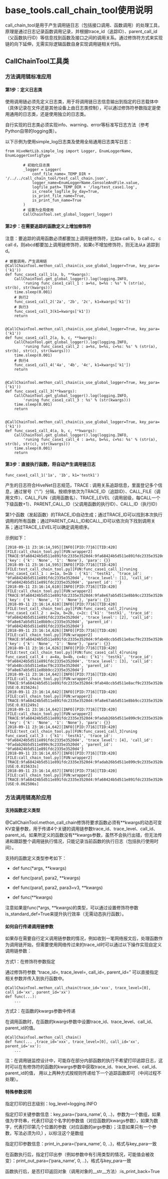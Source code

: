 # base_tools.call_chain_tool使用说明

call_chain_tool是用于产生调用链日志（包括接口调用、函数调用）的处理工具，原理是通过日志记录函数调用记录，并根据trace_id（追踪ID）、parent_call_id（父函数执行ID）等信息找到函数及接口之间的调用关系。通过修饰符方式来实现链的向下延伸，无需实际逻辑函数自身实现调用链相关代码。



## CallChainTool工具类

### 方法调用链标准应用

#### 第1步：定义日志类

使用调用链必须先定义日志类，用于将调用链日志信息输出到指定的日志载体中（具体记录在文件还是其他设备上由日志类控制），可以通过修饰符参数指定是使用通用的日志类，还是使用独立的日志类。

自行实现的日志类必须实现info、warning、error等标准写日志方法（参考Python自带的logging类）。

以下示例为使用simple_log日志类及使用全局通用日志类写日志：

```
from HiveNetLib.simple_log import Logger, EnumLoggerName, EnumLoggerConfigType

        # 初始化日志类
        _logger = Logger(
            conf_file_name=_TEMP_DIR + '/../../call_chain_tool/test_call_chain.json',
            logger_name=EnumLoggerName.ConsoleAndFile.value,
            logfile_path=_TEMP_DIR + '/log/test_case1.log',
            is_create_logfile_by_day=True,
            is_print_file_name=True,
            is_print_fun_name=True
        )
        # 设置为全局使用
        CallChainTool.set_global_logger(_logger)
```



#### 第2步：在需要追踪的函数定义上增加修饰符

注意：要追踪的调用函数必须都要加上调用链修饰符，比如a call b，b call c， c call d，则abcd都要加上调用链修饰符，如果c不增加修饰符，则无法从a 追踪到 d。

```
# 嵌套调用，产生调用链
@CallChainTool.methon_call_chain(is_use_global_logger=True, key_para=('k1'))
def func_case1_call_1(a, b, **kwargs):
    CallChainTool.get_global_logger().log(logging.INFO,
        'runing func_case1_call_1 : a=%s, b=%s : %s' % (str(a), str(b), str(kwargs)))
    time.sleep(0.001)
    # 执行2
    func_case1_call_2('2a', '2b', '2c', k1=kwargs['k1'])
    # 执行3
    func_case1_call_3(k1=kwargs['k1'])
    return


@CallChainTool.methon_call_chain(is_use_global_logger=True, key_para=('k1'))
def func_case1_call_2(a, b, c, **kwargs):
    CallChainTool.get_global_logger().log(logging.INFO,
        'runing func_case1_call_2 : a=%s, b=%s, c=%s: %s' % (str(a), str(b), str(c), str(kwargs)))
    time.sleep(0.001)
    # 执行4
    func_case1_call_4('4a', '4b', '4c', k1=kwargs['k1'])
    return


@CallChainTool.methon_call_chain(is_use_global_logger=True, key_para=('k1'))
def func_case1_call_3(**kwargs):
    CallChainTool.get_global_logger().log(logging.INFO,
        'runing func_case1_call_3 : %s' % (str(kwargs)))
    time.sleep(0.001)
    return


@CallChainTool.methon_call_chain(is_use_global_logger=True, key_para=('k1'))
def func_case1_call_4(a, b, c, **kwargs):
    CallChainTool.get_global_logger().log(logging.INFO,
        'runing func_case1_call_4 : a=%s, b=%s, c=%s: %s' % (str(a), str(b), str(c), str(kwargs)))
    time.sleep(0.001)
    return
```



#### 第3步：直接执行函数，将自动产生调用链日志

```
func_case1_call_1('1a', '1b', k1='testk1')
```

产生的日志符合HiveNet日志规范，TRACE : 调用关系追踪信息，里面登记多个信息，通过冒号（“:”）分隔，按顺序依次为TRACE_ID（追踪ID）、CALL_FILE（调用文件）、CALL_FUN（调用函数名）、TRACE_LEVEL（调用层级，每CALL一个下级函数+1）、PARENT_CALL_ID（父调用函数的执行ID）、CALL_ID（执行ID）

第1个函数（发起函数）的TRACE_ID自动生成；通过TRACE_ID可以找到本次执行调用的所有函数；通过PARENT_CALL_ID和CALL_ID可以依次向下找到调用关系；通过TRACE_LEVEL可以确定调用顺序。

示例如下：

```
[2018-09-11 23:16:14,595][INFO][PID:7716][TID:420][FILE:call_chain_tool.py][FUN:wrapper2][TRACE:9fa68424b5d511e891fdc2335e3520d4:9fa68424b5d511e891fdc2335e3520d4::1:call_chain_tool.py:func_case1_call_1]{'key': {'k': 'None', '1': 'None'}, 'para': {}}
[2018-09-11 23:16:14,595][INFO][PID:7716][TID:420][FILE:test_call_chain_tool.py][FUN:func_case1_call_1]runing func_case1_call_1 : a=1a, b=1b : {'k1': 'testk1', 'trace_id': '9fa68424b5d511e891fdc2335e3520d4', 'trace_level': [1], 'call_id': '9fa68424b5d511e891fdc2335e3520d4', 'parent_id': ''}
[2018-09-11 23:16:14,610][INFO][PID:7716][TID:420][FILE:call_chain_tool.py][FUN:wrapper2][TRACE:9fa68424b5d511e891fdc2335e3520d4:9fa8e67ab5d511e8bb9cc2335e3520d4:9fa68424b5d511e891fdc2335e3520d4:2:call_chain_tool.py:func_case1_call_2]{'key': {'k': 'None', '1': 'None'}, 'para': {}}
[2018-09-11 23:16:14,610][INFO][PID:7716][TID:420][FILE:test_call_chain_tool.py][FUN:func_case1_call_2]runing func_case1_call_2 : a=2a, b=2b, c=2c: {'k1': 'testk1', 'trace_id': '9fa68424b5d511e891fdc2335e3520d4', 'trace_level': [2], 'call_id': '9fa8e67ab5d511e8bb9cc2335e3520d4', 'parent_id': '9fa68424b5d511e891fdc2335e3520d4'}
[2018-09-11 23:16:14,626][INFO][PID:7716][TID:420][FILE:call_chain_tool.py][FUN:wrapper2][TRACE:9fa68424b5d511e891fdc2335e3520d4:9fab48ccb5d511e8acf9c2335e3520d4:9fa8e67ab5d511e8bb9cc2335e3520d4:3:call_chain_tool.py:func_case1_call_4]{'key': {'k': 'None', '1': 'None'}, 'para': {}}
[2018-09-11 23:16:14,626][INFO][PID:7716][TID:420][FILE:test_call_chain_tool.py][FUN:func_case1_call_4]runing func_case1_call_4 : a=4a, b=4b, c=4c: {'k1': 'testk1', 'trace_id': '9fa68424b5d511e891fdc2335e3520d4', 'trace_level': [3], 'call_id': '9fab48ccb5d511e8acf9c2335e3520d4', 'parent_id': '9fa8e67ab5d511e8bb9cc2335e3520d4'}
[2018-09-11 23:16:14,642][INFO][PID:7716][TID:420][FILE:call_chain_tool.py][FUN:wrapper2][TRACE:9fa68424b5d511e891fdc2335e3520d4:9fab48ccb5d511e8acf9c2335e3520d4:9fa8e67ab5d511e8bb9cc2335e3520d4:3:call_chain_tool.py:func_case1_call_4][USE:0.015624s]
[2018-09-11 23:16:14,642][INFO][PID:7716][TID:420][FILE:call_chain_tool.py][FUN:wrapper2][TRACE:9fa68424b5d511e891fdc2335e3520d4:9fa8e67ab5d511e8bb9cc2335e3520d4:9fa68424b5d511e891fdc2335e3520d4:2:call_chain_tool.py:func_case1_call_2][USE:0.031249s]
[2018-09-11 23:16:14,642][INFO][PID:7716][TID:420][FILE:call_chain_tool.py][FUN:wrapper2][TRACE:9fa68424b5d511e891fdc2335e3520d4:9fadab26b5d511e899c9c2335e3520d4:9fa68424b5d511e891fdc2335e3520d4:4:call_chain_tool.py:func_case1_call_3]{'key': {'k': 'None', '1': 'None'}, 'para': {}}
[2018-09-11 23:16:14,642][INFO][PID:7716][TID:420][FILE:test_call_chain_tool.py][FUN:func_case1_call_3]runing func_case1_call_3 : {'k1': 'testk1', 'trace_id': '9fa68424b5d511e891fdc2335e3520d4', 'trace_level': [4], 'call_id': '9fadab26b5d511e899c9c2335e3520d4', 'parent_id': '9fa68424b5d511e891fdc2335e3520d4'}
[2018-09-11 23:16:14,657][INFO][PID:7716][TID:420][FILE:call_chain_tool.py][FUN:wrapper2][TRACE:9fa68424b5d511e891fdc2335e3520d4:9fadab26b5d511e899c9c2335e3520d4:9fa68424b5d511e891fdc2335e3520d4:4:call_chain_tool.py:func_case1_call_3][USE:0.015633s]
[2018-09-11 23:16:14,657][INFO][PID:7716][TID:420][FILE:call_chain_tool.py][FUN:wrapper2][TRACE:9fa68424b5d511e891fdc2335e3520d4:9fa68424b5d511e891fdc2335e3520d4::1:call_chain_tool.py:func_case1_call_1][USE:0.062506s]
```



### 方法调用链高阶应用

#### 支持函数定义类型

@CallChainTool.methon_call_chain修饰符要求函数必须有\*\*kwargs的动态可变KV变量参数，用于传递4个关键的调用链参数trace_id、trace_level、call_id、parent_id。如果所定义的函数没有\*\*kwargs参数，虽然不会执行出错，但无法传递和跟踪整个调用链执行情况，只能记录当前函数的执行日志（包括执行使用时间）。

支持的函数定义类型参考如下：

- def func(\*args, \*\*kwargs)

- def func(para1,  para2,  **kwargs)

- def func(para1,  para2,  para3=v3,  **kwargs)
- def func(**kwargs)

注意如果是func(\*args, \*\*kwargs)的类型，可以通过设置修饰符参数is_standard_def=True来提升执行效率（无需动态执行函数）。

#### 如何自行传递调用链参数

如果存在需要自行定义调用链参数的情况，例如收到一笔网络报文后，处理函数作为调用链开始，但需要使用网络传过来的trace_id时可以通过以下操作实现自定义调用链参数：

方式1：在修饰符参数指定

通过修饰符参数  “trace_id=, trace_level=, call_id=, parent_id=”  可以直接指定相关参数并传入到执行函数中。

```
@CallChainTool.methon_call_chain(trace_id='xxx', trace_level=[0], call_id='xx', parent_id='xx')
def func(...):
	...
```

方式2：在函数的kwargs参数中传递

在调用函数时，在函数的kwargs参数中设置trace_id、trace_level、call_id、parent_id的值。

```
@CallChainTool.methon_call_chain()
def func(... ,trace_id='xxx', trace_level=[0], call_id='xx', parent_id='xx'):
	...
```

注：在调用链监控设计中，可能存在部分内部函数的执行不希望打印追踪日志，这时可以在有修饰符的函数的kwargs参数中获取trace_id、trace_level、call_id、parent_id的值， 用以上两种方式按规则传递给下一个追踪函数即可（中间过程不处理）。

#### 特殊参数说明

指定打印的日志级别：log_level=logging.INFO

指定打印关键参数信息：key_para=(‘para_name’, 0, ..)，参数为一个数组，如果值为字符串，代表打印这个名字的参数值（对应函数的kwargs参数），如果为数字，代表打印第几个位置的参数（对应函数的args参数）；注意如果只有一个参数，写法必须为(0,) ，以标注这个是数组

指定打印参数信息：print_in_para=(‘para_name’, 0, ..)，格式与key_para一致

在函数执行后，指定打印出参（例如参数中有引用类型的情况，可能值会被改变）：print_out_para=(‘para_name’, 0, ..)，格式与key_para一致

函数执行后，是否打印返回对象（调用对象的\_\_str\_\_方法）:is_print_back=True